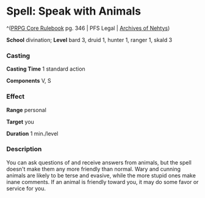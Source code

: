 # Spell: Speak with Animals

^([PRPG Core Rulebook][ss-speak-with-animals] pg. 346 | PFS Legal | [Archives of Nehtys][sn-speak-with-animals])

**School** divination; **Level** bard 3, druid 1, hunter 1, ranger 1, skald 3

### Casting

**Casting Time** 1 standard action  

**Components** V, S

### Effect

**Range** personal  

**Target** you  

**Duration** 1 min./level

### Description

You can ask questions of and receive answers from animals, but the spell doesn't make them any more friendly than normal. Wary and cunning animals are likely to be terse and evasive, while the more stupid ones make inane comments. If an animal is friendly toward you, it may do some favor or service for you.

[ss-speak-with-animals]: http://paizo.com/pathfinderRPG/v57
[sn-speak-with-animals]: http://www.archivesofnethys.com/SpellDisplay.aspx?ItemName=Speak%20with%20Animals